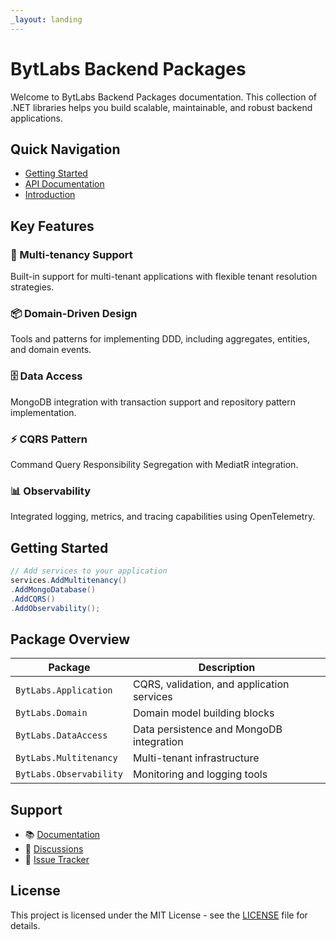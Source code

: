 ```yaml
---
_layout: landing
---
```


# BytLabs Backend Packages

Welcome to BytLabs Backend Packages documentation. This collection of .NET libraries helps you build scalable, maintainable, and robust backend applications.

## Quick Navigation

- [Getting Started](docs/getting-started.md)
- [API Documentation](api/index.md)
- [Introduction](docs/introduction.md)

## Key Features

### 🏢 Multi-tenancy Support
Built-in support for multi-tenant applications with flexible tenant resolution strategies.

### 📦 Domain-Driven Design
Tools and patterns for implementing DDD, including aggregates, entities, and domain events.

### 🗄️ Data Access
MongoDB integration with transaction support and repository pattern implementation.

### ⚡ CQRS Pattern
Command Query Responsibility Segregation with MediatR integration.

### 📊 Observability
Integrated logging, metrics, and tracing capabilities using OpenTelemetry.

## Getting Started

```csharp
// Add services to your application
services.AddMultitenancy()
.AddMongoDatabase()
.AddCQRS()
.AddObservability();
```


## Package Overview

| Package | Description |
|---------|------------|
| `BytLabs.Application` | CQRS, validation, and application services |
| `BytLabs.Domain` | Domain model building blocks |
| `BytLabs.DataAccess` | Data persistence and MongoDB integration |
| `BytLabs.Multitenancy` | Multi-tenant infrastructure |
| `BytLabs.Observability` | Monitoring and logging tools |

## Support

- 📚 [Documentation](docs/getting-started.md)
- 💬 [Discussions](https://github.com/bytlabs/BytLabs.BackendPackages/discussions)
- 🐛 [Issue Tracker](https://github.com/bytlabs/BytLabs.BackendPackages/issues)

## License

This project is licensed under the MIT License - see the [LICENSE](LICENSE) file for details.